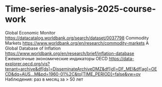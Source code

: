 # Time-series-analysis-2025-course-work
Global Economic Monitor https://datacatalog.worldbank.org/search/dataset/0037798
Commodity Markets https://www.worldbank.org/en/research/commodity-markets
A Global Database of Inflation https://www.worldbank.org/en/research/brief/inflation-database
Ежемесячные экономические индикаторы OECD https://data-explorer.oecd.org/vis?tenant=archive&df[ds]=DisseminateArchiveDMZ&df[id]=DF_MEI&df[ag]=OECD&dq=AUS...M&pd=1960-01%2C&to[TIME_PERIOD]=false&vw=ov
Наблюдения: раз в месяц за > 50 лет

